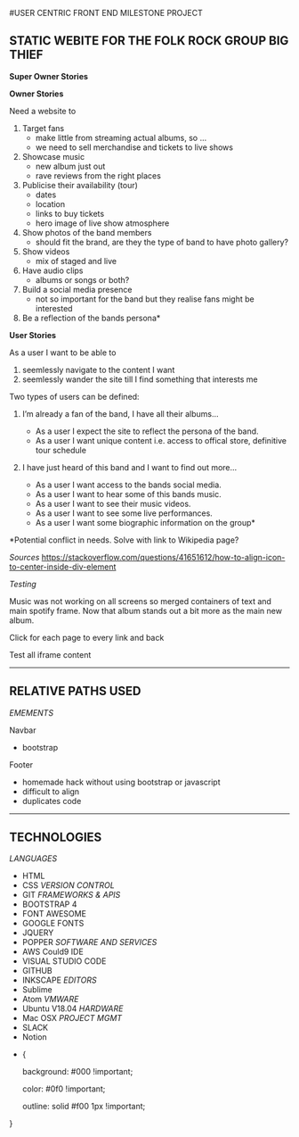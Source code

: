 #USER CENTRIC FRONT END MILESTONE PROJECT

## STATIC WEBITE FOR THE FOLK ROCK GROUP BIG THIEF

**Super Owner Stories**


**Owner Stories**

Need a website to
1. Target fans
     - make little from streaming actual albums, so ...
     - we need to sell merchandise and tickets to live shows
2. Showcase music
     - new album just out
     - rave reviews from the right places
3. Publicise their availability (tour)
     - dates
     - location
     - links to buy tickets
     - hero image of live show atmosphere
4. Show photos of the band members
     - should fit the brand, are they the type of band to have photo gallery?
5. Show videos
     - mix of staged and live
6. Have audio clips
     - albums or songs or both?
7. Build a social media presence
    - not so important for the band but they realise fans might be interested
8. Be a reflection of the bands persona*

**User Stories**

As a user I want to be able to
 1) seemlessly navigate to the content I want
 2) seemlessly wander the site till I find something that interests me

Two types of users can be defined:

1. I’m already a fan of the band, I have all their albums…
    - As a user I expect the site to reflect the persona of the band.
    - As a user I want unique content i.e. access to offical store, definitive tour schedule

2. I have just heard of this band and I want to find out more…
    - As a user I want access to the bands social media.
    - As a user I want to hear some of this bands music.
    - As a user I want to see their music videos.
    - As a user I want to see some live performances.
    - As a user I want some biographic information on the group*

*Potential conflict in needs. Solve with link to Wikipedia page?


 *Sources*
 https://stackoverflow.com/questions/41651612/how-to-align-icon-to-center-inside-div-element

 *Testing*

 Music was not working on all screens so merged containers of text and main spotify frame.
 Now that album stands out a bit more as the main new album.

 Click for each page to every link and back

 Test all iframe content


------
 RELATIVE PATHS USED
------


 *EMEMENTS*

 Navbar
- bootstrap

 Footer
- homemade hack without using bootstrap or javascript
- difficult to align
- duplicates code

------
TECHNOLOGIES
------

*LANGUAGES*
- HTML
- CSS
*VERSION CONTROL*
- GIT
*FRAMEWORKS & APIS*
- BOOTSTRAP 4
- FONT AWESOME
- GOOGLE FONTS
- JQUERY
- POPPER
*SOFTWARE AND SERVICES*
- AWS Could9 IDE
- VISUAL STUDIO CODE
- GITHUB
- INKSCAPE
*EDITORS*
- Sublime
- Atom
*VMWARE*
- Ubuntu V18.04
*HARDWARE*
- Mac OSX
*PROJECT MGMT*
- SLACK
- Notion






 * {

    background: #000 !important;

    color: #0f0 !important;

    outline: solid #f00 1px !important;

}

